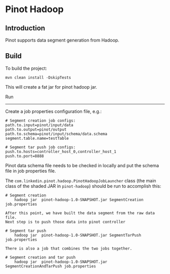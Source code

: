 # Pinot Hadoop

Introduction
------------

Pinot supports data segment generation from Hadoop.


Build
-----

To build the project:

```
mvn clean install -DskipTests
```

This will create a fat jar for pinot hadoop jar.

Run
___

Create a job properties configuration file, e.g.:

```
# Segment creation job configs:
path.to.input=pinot/input/data
path.to.output=pinot/output
path.to.schema=pinot/input/schema/data.schema
segment.table.name=testTable

# Segment tar push job configs:
push.to.hosts=controller_host_0,controller_host_1
push.to.port=8888
```

Pinot data schema file needs to be checked in locally and put the schema file in job properties file.

The `com.linkedin.pinot.hadoop.PinotHadoopJobLauncher` class (the main class of the shaded JAR in `pinot-hadoop`) should be run to accomplish this:

```
# Segment creation
    hadoop jar  pinot-hadoop-1.0-SNAPSHOT.jar SegmentCreation job.properties
  
After this point, we have built the data segment from the raw data file.
Next step is to push those data into pinot controller

# Segment tar push
    hadoop jar  pinot-hadoop-1.0-SNAPSHOT.jar SegmentTarPush job.properties

There is also a job that combines the two jobs together.

# Segment creation and tar push
    hadoop jar  pinot-hadoop-1.0-SNAPSHOT.jar SegmentCreationAndTarPush job.properties
```



